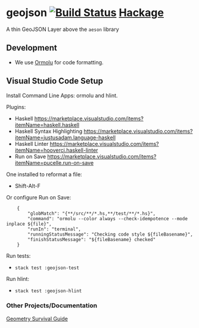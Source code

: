 # geojson [![Build Status](https://travis-ci.org/indicatrix/hs-geojson.png?branch=master)](https://travis-ci.org/indicatrix/hs-geojson) [Hackage](https://hackage.haskell.org/package/geojson)

A thin GeoJSON Layer above the `aeson` library

## Development

- We use [Ormolu](https://hackage.haskell.org/package/ormolu) for code formatting.

## Visual Studio Code Setup

Install Command Line Apps: ormolu and hlint.

Plugins:

- Haskell https://marketplace.visualstudio.com/items?itemName=haskell.haskell
- Haskell Syntax Highlighting https://marketplace.visualstudio.com/items?itemName=justusadam.language-haskell
- Haskell Linter https://marketplace.visualstudio.com/items?itemName=hoovercj.haskell-linter
- Run on Save https://marketplace.visualstudio.com/items?itemName=pucelle.run-on-save

One installed to reformat a file:

- Shift-Alt-F

Or configure Run on Save:

```
    {
        "globMatch": "{**/src/**/*.hs,**/test/**/*.hs}",
        "command": "ormolu --color always --check-idempotence --mode inplace ${file}",
        "runIn": "terminal",
        "runningStatusMessage": "Checking code style ${fileBasename}",
        "finishStatusMessage": "${fileBasename} checked"
    }
```

Run tests:
* `stack test :geojson-test`

Run hlint:
* `stack test :geojson-hlint`

### Other Projects/Documentation

[Geometry Survival Guide](https://www.gaia-gis.it/spatialite-3.0.0-BETA/GeoNotations.pdf)